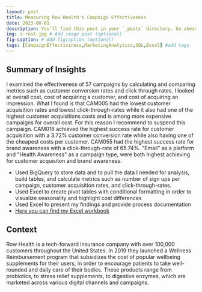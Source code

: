 ```yaml
---
layout: post
title: Measuring Row Health's Campaign Effectiveness
date: 2023-08-01
description: You’ll find this post in your `_posts` directory. Go ahead and edit it and re-build the site to see your changes. # Add post description (optional)
img: i-rest.jpg # Add image post (optional)
fig-caption: # Add figcaption (optional)
tags: [CampaignEffectiviness,MarketingAnalytics,SQL,Excel] #add tags
---
```

## Summary of Insights

I examined the effectiveness of 57 campaigns by calculating and comparing metrics such as customer conversion rates and click through rates. I looked at overall cost, cost of acquiring a customer, and cost of acquiring an impression. What I found is that CAM005 had the lowest customer acquisition rates and lowest click-through-rates while it also had one of the highest customer acquisitions costs and is among more expensive campaigns for overall cost. For this reason I recommend to suspend this campaign. CAM018 achieved the highest success rate for customer acquisition with a 3.72% customer conversion rate while also having one of the cheapest costs per customer. CAM055 had the highest success rate for brand awareness with a click-through-rate of 65.74%. "Email" as a platform and "Health Awareness" as a campaign type, were both highest achieving for customer acquisiton and brand awareness.

- Used BigQuery to store data and to pull the data I needed for analysis, build tables, and calculate metrics such as number of sign ups per campaign, customer acquisition rates, and click-through-rates. 
- Used Excel to create pivot tables with conditional formatting in order to visualize seasonality and highlight cost differences
- Used Excel to present my findings and provide process documentation
- [Here you can find my Excel workbook](https://github.com/agiliariniosm/Row_Health/blob/b9e94fdbbf10c40bf8752fa83a322ac681a5b538/Row_Health_Project.xlsm)

## Context 

Row Health is a tech-forward insurance company with over 100,000 customers throughout the United States. In 2019 they launched a Wellness Reimbursement program that subsidizes the cost of popular wellbeing supplements for their users, in order to encourage patients to take well-rounded and daily care of their bodies. These products range from probiotics, to stress relief supplements, to digestive enzymes, which are marketed across various digital channels and campaigns.  




